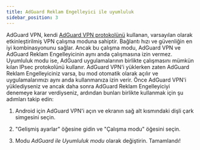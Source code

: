 ```yaml
---
title: AdGuard Reklam Engelleyici ile uyumluluk
sidebar_position: 3
---
```


AdGuard VPN, kendi [AdGuard VPN protokolünü](/general/adguard-vpn-protocol) kullanan, varsayılan olarak etkinleştirilmiş VPN çalışma moduna sahiptir. Bağlantı hızı ve güvenliğin en iyi kombinasyonunu sağlar. Ancak bu çalışma modu, AdGuard VPN ve AdGuard Reklam Engelleyicinin aynı anda çalışmasına izin vermez. Uyumluluk modu ise, AdGuard uygulamalarının birlikte çalışmasını mümkün kılan IPsec protokolünü kullanır. AdGuard VPN'i yüklerken zaten AdGuard Reklam Engelleyiciniz varsa, bu mod otomatik olarak açılır ve uygulamalarımızı aynı anda kullanmanıza izin verir. Önce AdGuard VPN'i yüklediyseniz ve ancak daha sonra AdGuard Reklam Engelleyiciyi denemeye karar verdiyseniz, ardından bunları birlikte kullanmak için şu adımları takip edin:

1. Android için AdGuard VPN'i açın ve ekranın sağ alt kısmındaki dişli çark simgesini seçin.

2. "Gelişmiş ayarlar" öğesine gidin ve "Çalışma modu" öğesini seçin.

3. Modu *AdGuard ile Uyumluluk modu* olarak değiştirin. Tamamlandı!
